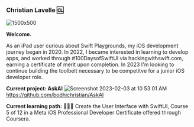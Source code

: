 ### Christian Lavelle 🆑

![1500x500](https://user-images.githubusercontent.com/110639779/212133514-741c5a13-60f2-4e57-bcff-9439ed9d2b25.jpeg)

<b>Welcome.</b>


As an iPad user curious about Swift Playgrounds, my iOS development journey began in 2020. In 2022, I became interested in learning to develop apps, and worked through #100DaysofSwiftUI via hackingwithswift.com, earning a certificate of merit upon completion. In 2023 I'm looking to continue building the toolbelt necessary to be competitve for a junior iOS developer role.

<b>Current project: AskAI</b>
![Screenshot 2023-02-03 at 10 53 01 AM](https://user-images.githubusercontent.com/110639779/216647602-5df2b8de-9683-430a-aaca-74dfbb25879b.png)
https://github.com/bodhichristian/AskAI

<b>Current learning path:</b>
👨🏻‍💻 Create the User Interface with SwiftUI, Course 5 of 12 in a Meta iOS Professional Developer Certificate offered through Coursera.


